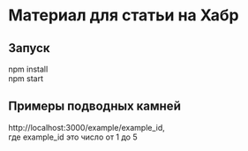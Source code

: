 
# Материал для статьи на Хабр

## Запуск
npm install\
npm start

## Примеры подводных камней

http://localhost:3000/example/example_id, \
где example_id это число от 1 до 5



